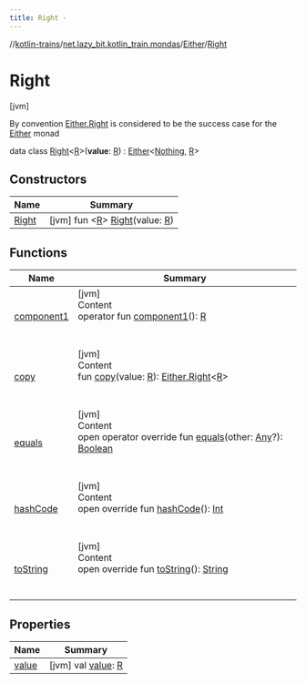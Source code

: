 ```yaml
---
title: Right -
---
```

//[kotlin-trains](../../../index.md)/[net.lazy_bit.kotlin_train.mondas](../../index.md)/[Either](../index.md)/[Right](index.md)



# Right  
 [jvm] 

By convention [Either.Right](index.md) is considered to be the success case for the [Either](../index.md) monad

data class [Right](index.md)<[R](index.md)>(**value**: [R](index.md)) : [Either](../index.md)<[Nothing](https://kotlinlang.org/api/latest/jvm/stdlib/kotlin/-nothing/index.html), [R](index.md)>    


## Constructors  
  
|  Name|  Summary| 
|---|---|
| [Right](-right.md)|  [jvm] fun <[R](index.md)> [Right](-right.md)(value: [R](index.md))   <br>


## Functions  
  
|  Name|  Summary| 
|---|---|
| [component1](component1.md)| [jvm]  <br>Content  <br>operator fun [component1](component1.md)(): [R](index.md)  <br><br><br>
| [copy](copy.md)| [jvm]  <br>Content  <br>fun [copy](copy.md)(value: [R](index.md)): [Either.Right](index.md)<[R](index.md)>  <br><br><br>
| [equals](index.md#kotlin/Any/equals/#kotlin.Any?/PointingToDeclaration/)| [jvm]  <br>Content  <br>open operator override fun [equals](index.md#kotlin/Any/equals/#kotlin.Any?/PointingToDeclaration/)(other: [Any](https://kotlinlang.org/api/latest/jvm/stdlib/kotlin/-any/index.html)?): [Boolean](https://kotlinlang.org/api/latest/jvm/stdlib/kotlin/-boolean/index.html)  <br><br><br>
| [hashCode](index.md#kotlin/Any/hashCode/#/PointingToDeclaration/)| [jvm]  <br>Content  <br>open override fun [hashCode](index.md#kotlin/Any/hashCode/#/PointingToDeclaration/)(): [Int](https://kotlinlang.org/api/latest/jvm/stdlib/kotlin/-int/index.html)  <br><br><br>
| [toString](index.md#kotlin/Any/toString/#/PointingToDeclaration/)| [jvm]  <br>Content  <br>open override fun [toString](index.md#kotlin/Any/toString/#/PointingToDeclaration/)(): [String](https://kotlinlang.org/api/latest/jvm/stdlib/kotlin/-string/index.html)  <br><br><br>


## Properties  
  
|  Name|  Summary| 
|---|---|
| [value](index.md#net.lazy_bit.kotlin_train.mondas/Either.Right/value/#/PointingToDeclaration/)|  [jvm] val [value](index.md#net.lazy_bit.kotlin_train.mondas/Either.Right/value/#/PointingToDeclaration/): [R](index.md)   <br>

